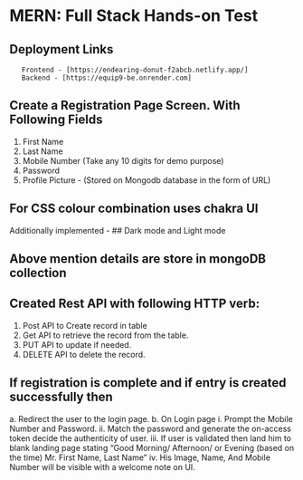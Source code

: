 # MERN: Full Stack Hands-on Test
## Deployment Links 
       Frontend - [https://endearing-donut-f2abcb.netlify.app/]
       Backend - [https://equip9-be.onrender.com]

## Create a Registration Page Screen. With Following Fields
1. First Name
2. Last Name
3. Mobile Number (Take any 10 digits for demo purpose)
4. Password
5. Profile Picture -  (Stored on Mongodb database in the form of URL)

## For CSS colour combination uses chakra UI 
Additionally implemented - 
        ## Dark mode and Light mode

## Above mention details are store in mongoDB collection 

## Created Rest API with following HTTP verb:
1. Post API to Create record in table
2. Get API to retrieve the record from the table.
3. PUT API to update if needed.
4. DELETE API to delete the record.

## If registration is complete and if entry is created successfully then
a. Redirect the user to the login page.
b. On Login page
i. Prompt the Mobile Number and Password.
ii. Match the password and generate the on-access token decide the
authenticity of user.
iii. If user is validated then land him to blank landing page stating “Good
Morning/ Afternoon/ or Evening (based on the time) Mr. First Name, Last
Name”
iv. His Image, Name, And Mobile Number will be visible with a welcome
note on UI.



   





